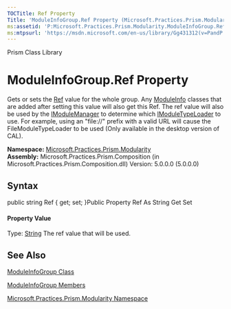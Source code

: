 ```yaml
---
TOCTitle: Ref Property
Title: 'ModuleInfoGroup.Ref Property (Microsoft.Practices.Prism.Modularity)'
ms:assetid: 'P:Microsoft.Practices.Prism.Modularity.ModuleInfoGroup.Ref'
ms:mtpsurl: 'https://msdn.microsoft.com/en-us/library/Gg431312(v=PandP.50)'
---
```


Prism Class Library

ModuleInfoGroup.Ref Property
================================

Gets or sets the [Ref](https://msdn.microsoft.com/p:microsoft.practices.prism.modularity.moduleinfo.ref) value for the whole group. Any [ModuleInfo](https://msdn.microsoft.com/t:microsoft.practices.prism.modularity.moduleinfo) classes that are added after setting this value will also get this Ref. The ref value will also be used by the [IModuleManager](https://msdn.microsoft.com/t:microsoft.practices.prism.modularity.imodulemanager) to determine which [IModuleTypeLoader](https://msdn.microsoft.com/t:microsoft.practices.prism.modularity.imoduletypeloader) to use. For example, using an "file://" prefix with a valid URL will cause the FileModuleTypeLoader to be used (Only available in the desktop version of CAL).

**Namespace:** [Microsoft.Practices.Prism.Modularity](https://msdn.microsoft.com/n:microsoft.practices.prism.modularity)
**Assembly:** Microsoft.Practices.Prism.Composition (in Microsoft.Practices.Prism.Composition.dll) Version: 5.0.0.0 (5.0.0.0)

## Syntax


<span id="syntaxToggle"></span>public string Ref { get; set; }Public Property Ref As String Get Set
#### Property Value

Type: [String](http://msdn2.microsoft.com/en-us/library/s1wwdcbf)
The ref value that will be used.

See Also
--------


[ModuleInfoGroup Class](https://msdn.microsoft.com/t:microsoft.practices.prism.modularity.moduleinfogroup)

[ModuleInfoGroup Members](https://msdn.microsoft.com/allmembers.t:microsoft.practices.prism.modularity.moduleinfogroup)

[Microsoft.Practices.Prism.Modularity Namespace](https://msdn.microsoft.com/n:microsoft.practices.prism.modularity)

